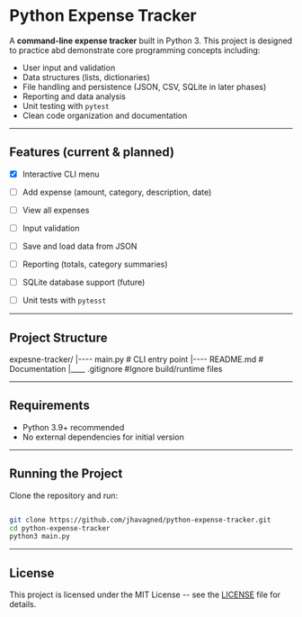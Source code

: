# Python Expense Tracker

A **command-line expense tracker** built in Python 3. 
This project is designed to practice abd demonstrate core programming concepts including:

- User input and validation
- Data structures (lists, dictionaries)
- File handling and persistence (JSON, CSV, SQLite in later phases)
- Reporting and data analysis
- Unit testing with `pytest`
- Clean code organization and documentation


---


## Features (current & planned)

- [x] Interactive CLI menu
- [ ] Add expense (amount, category, description, date)
- [ ] View all expenses
- [ ] Input validation
- [ ] Save and load data from JSON
- [ ] Reporting (totals, category summaries)
- [ ] SQLite database support (future)
- [ ] Unit tests with `pytesst`


---


## Project Structure

expesne-tracker/
|---- main.py # CLI entry point
|---- README.md # Documentation
|____ .gitignore #Ignore build/runtime files


---


## Requirements

- Python 3.9+ recommended
- No external dependencies for initial version


---


## Running the Project

Clone the repository and run:

```bash

git clone https://github.com/jhavagned/python-expense-tracker.git
cd python-expense-tracker
python3 main.py

```


---


## License

This project is licensed under the MIT License -- see the [LICENSE](LICENSE) file for details.
